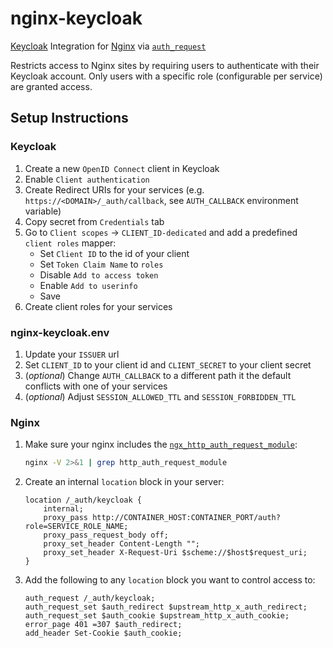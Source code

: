 # nginx-keycloak
[Keycloak](https://www.keycloak.org/) Integration for [Nginx](https://nginx.org/) via [`auth_request`](https://nginx.org/en/docs/http/ngx_http_auth_request_module.html)

Restricts access to Nginx sites by requiring users to authenticate with their Keycloak account. Only users with a specific role (configurable per service) are granted access.

## Setup Instructions

### Keycloak
1. Create a new `OpenID Connect` client in Keycloak
2. Enable `Client authentication`
3. Create Redirect URIs for your services (e.g. `https://<DOMAIN>/_auth/callback`, see `AUTH_CALLBACK` environment variable)
4. Copy secret from `Credentials` tab
5. Go to `Client scopes` &rarr; `CLIENT_ID-dedicated` and add a predefined `client roles` mapper:
    - Set `Client ID` to the id of your client
    - Set `Token Claim Name` to `roles`
    - Disable `Add to access token`
    - Enable `Add to userinfo`
    - Save
6. Create client roles for your services

### nginx-keycloak.env
1. Update your `ISSUER` url
2. Set `CLIENT_ID` to your client id and `CLIENT_SECRET` to your client secret
3. (*optional*) Change `AUTH_CALLBACK` to a different path it the default conflicts with one of your services
4. (*optional*) Adjust `SESSION_ALLOWED_TTL` and `SESSION_FORBIDDEN_TTL`

### Nginx
1. Make sure your nginx includes the [`ngx_http_auth_request_module`](https://nginx.org/en/docs/http/ngx_http_auth_request_module.html):
    ```sh
    nginx -V 2>&1 | grep http_auth_request_module
    ```
2. Create an internal `location` block in your server:
    ```nginx
    location /_auth/keycloak {
        internal;
        proxy_pass http://CONTAINER_HOST:CONTAINER_PORT/auth?role=SERVICE_ROLE_NAME;
        proxy_pass_request_body off;
        proxy_set_header Content-Length "";
        proxy_set_header X-Request-Uri $scheme://$host$request_uri;
    }
    ```
3. Add the following to any `location` block you want to control access to:
    ```nginx
    auth_request /_auth/keycloak;
    auth_request_set $auth_redirect $upstream_http_x_auth_redirect;
    auth_request_set $auth_cookie $upstream_http_x_auth_cookie;
    error_page 401 =307 $auth_redirect;
    add_header Set-Cookie $auth_cookie;
    ```
